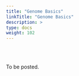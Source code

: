 ```yaml
---
title: "Genome Basics"
linkTitle: "Genome Basics"
description: >
type: docs
weight: 102
---
```


<br></br>

To be posted.



